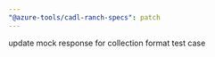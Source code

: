 ```yaml
---
"@azure-tools/cadl-ranch-specs": patch
---
```


update mock response for collection format test case
